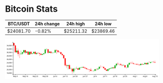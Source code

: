 # Bitcoin Stats

BTC/USDT|24h change|24h high|24h low|
|---|---|---|---|
|$24081.70|-0.82%|$25211.32|$23869.46|

<img src="./chart.svg">
